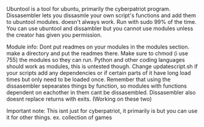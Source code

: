 Ubuntool is a tool for ubuntu, primarily the cyberpatriot program.
Dissasembler lets you dissasmle your own script's functions and add them to ubuntool modules. doesn't always work.
Run with sudo 99% of the time.
You can use ubuntool and dissambler but you cannot use modules unless the creator has given you permission.

Module info:
	Dont put readmes on your modules in the modules section. make a directory and put the readmes there.
	Make sure to chmod (i use 755) the modules so they can run.
	Python and other coding languages should work as modules, this is untested though.
	Change updatescript.sh if your scripts add any dependencies or if certain parts of it have long load times but only need to be loaded once.
	Remember that using the dissasembler sepearates things by function, so modules with functions dependent on eachother in them cant be dissasembled.
	Dissasembler also doesnt replace returns with exits.
	(Working on these two)
	
Important note:
	This isnt just for cyberpatriot, it primarily is but you can use it for other things.
	ex. collection of games
